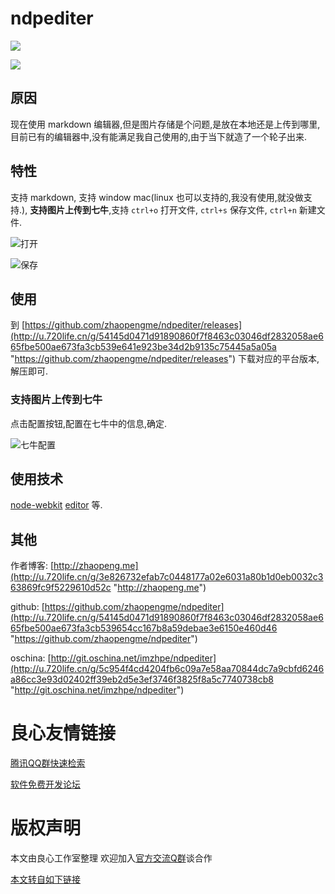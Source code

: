 # ndpediter

![](https://raw.githubusercontent.com/zhaopengme/ndpediter/master/logo.png)  

![](https://raw.githubusercontent.com/zhaopengme/ndpediter/master/ndpeditor.png)  

## 原因

现在使用 markdown 编辑器,但是图片存储是个问题,是放在本地还是上传到哪里,目前已有的编辑器中,没有能满足我自己使用的,由于当下就造了一个轮子出来. 

## 特性

支持 markdown, 支持 window mac(linux 也可以支持的,我没有使用,就没做支持.), **支持图片上传到七牛**,支持 `ctrl+o` 打开文件, `ctrl+s` 保存文件, `ctrl+n` 新建文件.

![打开](https://raw.githubusercontent.com/zhaopengme/ndpediter/master/open-file.png "打开")

![保存](https://raw.githubusercontent.com/zhaopengme/ndpediter/master/save-file.png "保存")

## 使用

到 [https://github.com/zhaopengme/ndpediter/releases](http://u.720life.cn/g/54145d0471d91890860f7f8463c03046df2832058ae665fbe500ae673fa3cb539e641e923be34d2b9135c75445a5a05a "https://github.com/zhaopengme/ndpediter/releases") 下载对应的平台版本,解压即可.

### 支持图片上传到七牛

点击配置按钮,配置在七牛中的信息,确定.

![七牛配置](https://raw.githubusercontent.com/zhaopengme/ndpediter/master/qiniu-config.png "七牛配置")

##  使用技术

[node-webkit](http://u.720life.cn/g/dd46bf22ccc9c2e7ff7fd0370ee390e1 "node-webkit") [editor](http://u.720life.cn/g/db08e82e8a423dbbc7bd3115b44ffe3193110e9cbd370ca283774323c60717d3730ac23c7f22136005db8474674be57e "editor") 等.

## 其他

作者博客: [http://zhaopeng.me](http://u.720life.cn/g/3e826732efab7c0448177a02e6031a80b1d0eb0032c363869fc9f5229610d52c "http://zhaopeng.me")

github: [https://github.com/zhaopengme/ndpediter](http://u.720life.cn/g/54145d0471d91890860f7f8463c03046df2832058ae665fbe500ae673fa3cb539654cc167b8a59debae3e6150e460d46 "https://github.com/zhaopengme/ndpediter")

oschina: [http://git.oschina.net/imzhpe/ndpediter](http://u.720life.cn/g/5c954f4cd4204fb6c09a7e58aa70844dc7a9cbfd6246a86cc3e93d02402ff39eb2d5e3ef3746f3825f8a5c7740738cb8 "http://git.oschina.net/imzhpe/ndpediter")


 # 良心友情链接

[腾讯QQ群快速检索](http://u.720life.cn/s/8cf73f7c)

[软件免费开发论坛](http://u.720life.cn/s/bbb01dc0)

# 版权声明 

本文由良心工作室整理 欢迎加入[官方交流Q群](https://u.720life.cn/s/f2316816)谈合作

[本文转自如下链接](http://u.720life.cn/g/2e71d0f0a5c601172267ba20d3a43c6edc3e1bdd97b816b016d6dbfd833d5f8508274a97031ed43c9abeda88e7297720cf6cfc9ccc45a7eb543dd43184174ae4)